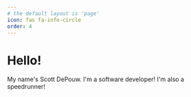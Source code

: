 ```yaml
---
# the default layout is 'page'
icon: fas fa-info-circle
order: 4
---
```


<!-- > Add Markdown syntax content to file `_tabs/about.md`{: .filepath } and it will show up on this page.
{: .prompt-tip } -->
<!-- Keeping the above so I know how to do "prompt-tip" / styling of boxes -->

# Hello!

My name's Scott DePouw. I'm a software developer! I'm also a speedrunner!
